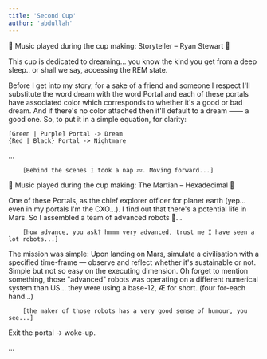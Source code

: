```yaml
---
title: 'Second Cup'
author: 'abdullah'
---
```


🎷 Music played during the cup making: Storyteller – Ryan Stewart 🎷

This cup is dedicated to dreaming... you know the kind you get from a deep sleep.. or shall we say, accessing the REM state.

Before I get into my story, for a sake of a friend and someone I respect I'll substitute the word dream with the word Portal and 
each of these portals have associated color which corresponds to whether it's a good or bad dream. And if there's no color attached then it'll default to a dream —— a good one. So, to put it in a simple equation, for clarity:

	[Green | Purple] Portal -> Dream
	{Red | Black} Portal -> Nightmare

...

		[Behind the scenes I took a nap 💤. Moving forward...]

🎷 Music played during the cup making: The Martian – Hexadecimal 🎷

One of these Portals, as the chief explorer officer for planet earth (yep... even in my portals I'm the CXO...). I find out that there's a potential life in Mars. So I assembled a team of advanced robots 🤖... 

		[how advance, you ask? hmmm very advanced, trust me I have seen a lot robots...]

The mission was simple: Upon landing on Mars, simulate a civilisation with a specified time-frame — observe and reflect whether it's sustainable or not. Simple but not so easy on the executing dimension. Oh forget to mention something, those "advanced" robots was operating on a different numerical system than US... they were using a base-12, Æ for short. (four for-each hand...) 

		[the maker of those robots has a very good sense of humour, you see...]

Exit the portal -> woke-up.

...





